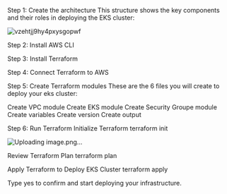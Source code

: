 Step 1: Create the architecture
This structure shows the key components and their roles in deploying the EKS cluster:



![vzehtjj9hy4pxysgopwf](https://github.com/user-attachments/assets/f2d55a41-1173-44a9-b96c-70e2a9f65bdc)




Step 2: Install AWS CLI

Step 3: Install Terraform

Step 4: Connect Terraform to AWS

Step 5: Create Terraform modules
These are the 6 files you will create to deploy your eks cluster:

Create VPC module
Create EKS module
Create Security Groupe module
Create variables
Create version
Create output



Step 6: Run Terraform
Initialize Terraform
terraform init


 ![Uploading image.png…]()


Review Terraform Plan
terraform plan

Apply Terraform to Deploy EKS Cluster
terraform apply

Type yes to confirm and start deploying your infrastructure.

